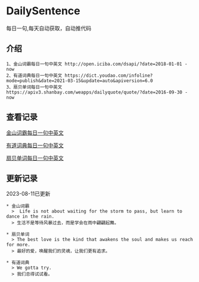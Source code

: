 # DailySentence

每日一句,每天自动获取，自动推代码

## 介绍

```
1、金山词霸每日一句中英文 http://open.iciba.com/dsapi/?date=2018-01-01 - now
2、有道词典每日一句中英文 https://dict.youdao.com/infoline?mode=publish&date=2021-03-15&update=auto&apiversion=6.0
3、扇贝单词每日一句中英文 https://apiv3.shanbay.com/weapps/dailyquote/quote/?date=2016-09-30 - now
```

## 查看记录

[金山词霸每日一句中英文](./data/iciba/)

[有道词典每日一句中英文](./data/youdao/)

[扇贝单词每日一句中英文](./data/shanbay/)

## 更新记录
2023-08-11已更新 
```
* 金山词霸
  >  Life is not about waiting for the storm to pass, but learn to dance in the rain.
  > 生活不是等待风暴过去，而是学会在雨中翩翩起舞。

* 扇贝单词
  > The best love is the kind that awakens the soul and makes us reach for more.
  > 最好的爱，唤醒我们的灵魂，让我们更有追求。

* 有道词典
  > We gotta try.
  > 我们总得试试看。

```
